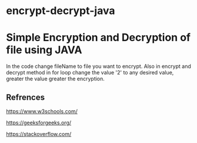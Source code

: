 # encrypt-decrypt-java

# Simple Encryption and Decryption of file using JAVA

In the code change fileName to file you want to encrypt.
Also in encrypt and decrypt method in for loop change the value '2'
to any desired value, greater the value greater the encryption.



## Refrences

https://www.w3schools.com/

https://geeksforgeeks.org/

https://stackoverflow.com/
